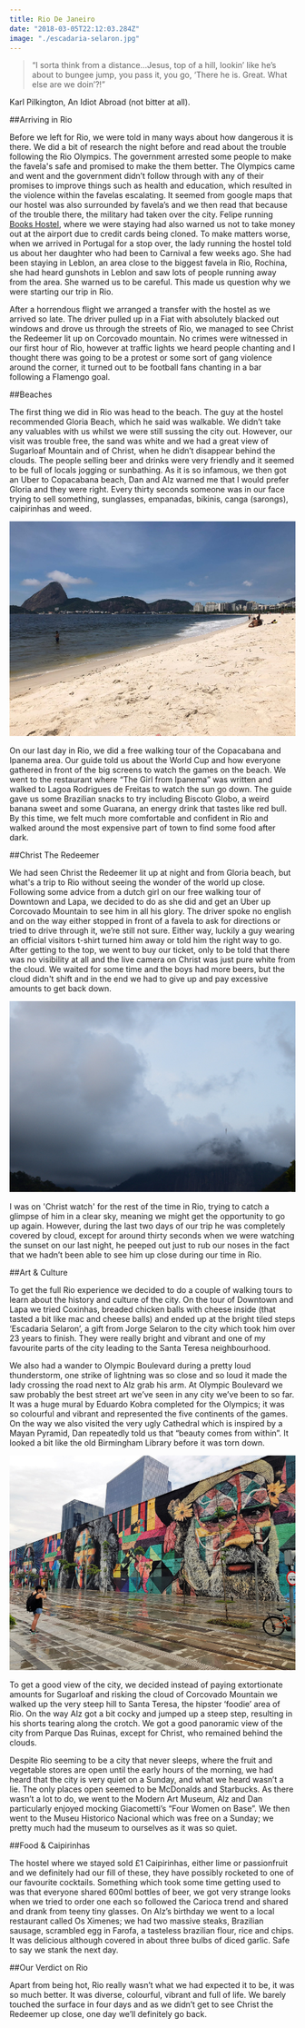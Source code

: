 ```yaml
---
title: Rio De Janeiro
date: "2018-03-05T22:12:03.284Z"
image: "./escadaria-selaron.jpg"
---
```


>“I sorta think from a distance...Jesus, top of a hill, lookin’ like he’s about to bungee jump, you pass it, you go, ‘There he is. Great. What else are we doin’?!”

Karl Pilkington, An Idiot Abroad (not bitter at all).

##Arriving in Rio

Before we left for Rio, we were told in many ways about how dangerous it is there. We did a bit of research the night before and read about the trouble following the Rio Olympics. The government arrested some people to make the favela's safe and promised to make the them better. The Olympics came and went and the government didn’t follow through with any of their promises to improve things such as health and education, which resulted in the violence within the favelas escalating. It seemed from google maps that our hostel was also surrounded by favela’s and we then read that because of the trouble there, the military had taken over the city. Felipe running [Books Hostel](http://bookshostel.com/), where we were staying had also warned us not to take money out at the airport due to credit cards being cloned. To make matters worse, when we arrived in Portugal for a stop over, the lady running the hostel told us about her daughter who had been to Carnival a few weeks ago. She had been staying in Leblon, an area close to the biggest favela in Rio, Rochina, she had heard gunshots in Leblon and saw lots of people running away from the area. She warned us to be careful. This made us question why we were starting our trip in Rio.

After a horrendous flight we arranged a transfer with the hostel as we arrived so late. The driver pulled up in a Fiat with absolutely blacked out windows and drove us through the streets of Rio, we managed to see Christ the Redeemer lit up on Corcovado mountain. No crimes were witnessed in our first hour of Rio, however at traffic lights we heard people chanting and I thought there was going to be a protest or some sort of gang violence around the corner, it turned out to be football fans chanting in a bar following a Flamengo goal.

##Beaches

The first thing we did in Rio was head to the beach. The guy at the hostel recommended Gloria Beach, which he said was walkable. We didn’t take any valuables with us whilst we were still sussing the city out. However, our visit was trouble free, the sand was white and we had a great view of Sugarloaf Mountain and of Christ, when he didn’t disappear behind the clouds. The people selling beer and drinks were very friendly and it seemed to be full of locals jogging or sunbathing. As it is so infamous, we then got an Uber to Copacabana beach, Dan and Alz warned me that I would prefer Gloria and they were right. Every thirty seconds someone was in our face trying to sell something, sunglasses, empanadas, bikinis, canga (sarongs), caipirinhas and weed.

![Gloria Beach](./gloria-beach.jpg "Gloria Beach")

On our last day in Rio, we did a free walking tour of the Copacabana and Ipanema area. Our guide told us about the World Cup and how everyone gathered in front of the big screens to watch the games on the beach. We went to the restaurant where “The Girl from Ipanema” was written and walked to Lagoa Rodrigues de Freitas to watch the sun go down. The guide gave us some Brazilian snacks to try including Biscoto Globo, a weird banana sweet and some Guarana, an energy drink that tastes like red bull. By this time, we felt much more comfortable and confident in Rio and walked around the most expensive part of town to find some food after dark.

##Christ The Redeemer

We had seen Christ the Redeemer lit up at night and from Gloria beach, but what's a trip to Rio without seeing the wonder of the world up close. Following some advice from a dutch girl on our free walking tour of Downtown and Lapa, we decided to do as she did and get an Uber up Corcovado Mountain to see him in all his glory. The driver spoke no english and on the way either stopped in front of a favela to ask for directions or tried to drive through it, we’re still not sure. Either way, luckily a guy wearing an official visitors t-shirt turned him away or told him the right way to go. After getting to the top, we went to buy our ticket, only to be told that there was no visibility at all and the live camera on Christ was just pure white from the cloud. We waited for some time and the boys had more beers, but the cloud didn't shift and in the end we had to give up and pay excessive amounts to get back down.

![Christ the Redeemer](./christ-the-redeemer.jpg "Christ the Redeemer")

I was on 'Christ watch' for the rest of the time in Rio, trying to catch a glimpse of him in a clear sky,  meaning we might get the opportunity to go up again. However, during the last two days of our trip he was completely covered by cloud, except for around thirty seconds when we were watching the sunset on our last night, he peeped out just to rub our noses in the fact that we hadn’t been able to see him up close during our time in Rio.

##Art & Culture

To get the full Rio experience we decided to do a couple of walking tours to learn about the history and culture of the city. On the tour of Downtown and Lapa we tried Coxinhas, breaded chicken balls with cheese inside (that tasted a bit like mac and cheese balls) and ended up at the bright tiled steps ‘Escadaria Selaron’, a gift from Jorge Selaron to the city which took him over 23 years to finish. They were really bright and vibrant and one of my favourite parts of the city leading to the Santa Teresa neighbourhood.

We also had a wander to Olympic Boulevard during a pretty loud thunderstorm, one strike of lightning was so close and so loud it made the lady crossing the road next to Alz grab his arm. At Olympic Boulevard we saw probably the best street art we’ve seen in any city we’ve been to so far. It was a huge mural by Eduardo Kobra completed for the Olympics; it was so colourful and vibrant and represented the five continents of the games. On the way we also visited the very ugly Cathedral which is inspired by a Mayan Pyramid, Dan repeatedly told us that “beauty comes from within”. It looked a bit like the old Birmingham Library before it was torn down.

![Mural, Eduardo Kobra](./eduardo-kobra.jpg "Mural, Eduardo Cobra")

To get a good view of the city, we decided instead of paying extortionate amounts for Sugarloaf and risking the cloud of Corcovado Mountain we walked up the very steep hill to Santa Teresa, the hipster ‘foodie’ area of Rio. On the way Alz got a bit cocky and jumped up a steep step, resulting in his shorts tearing along the crotch. We got a good panoramic view of the city from Parque Das Ruinas, except for Christ, who remained behind the clouds.

Despite Rio seeming to be a city that never sleeps, where the fruit and vegetable stores are open until the early hours of the morning, we had heard that the city is very quiet on a Sunday, and what we heard wasn’t a lie. The only places open seemed to be McDonalds and Starbucks. As there wasn’t a lot to do, we went to the Modern Art Museum, Alz and Dan particularly enjoyed mocking Giacometti’s “Four Women on Base”. We then went to the Museu Historico Nacional which was free on a Sunday; we pretty much had the museum to ourselves as it was so quiet.

##Food & Caipirinhas

The hostel where we stayed sold £1 Caipirinhas, either lime or passionfruit and we definitely had our fill of these, they have possibly rocketed to one of our favourite cocktails. Something which took some time getting used to was that everyone shared 600ml bottles of beer, we got very strange looks when we tried to order one each so followed the Carioca trend and shared and drank from teeny tiny glasses. On Alz’s birthday we went to a local restaurant called Os Ximenes; we had two massive steaks, Brazilian sausage, scrambled egg in Farofa, a tasteless brazilian flour, rice and chips. It was delicious although covered in about three bulbs of diced garlic. Safe to say we stank the next day.

##Our Verdict on Rio

Apart from being hot, Rio really wasn’t what we had expected it to be, it was so much better. It was diverse, colourful, vibrant and full of life. We barely touched the surface in four days and as we didn’t get to see Christ the Redeemer up close, one day we’ll definitely go back.